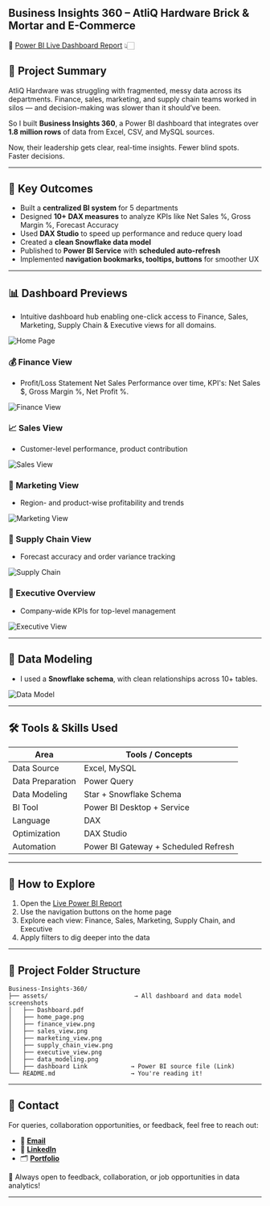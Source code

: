 ## Business Insights 360 – AtliQ Hardware Brick & Mortar and E-Commerce

📌 [Power BI Live Dashboard Report](https://app.powerbi.com/view?r=eyJrIjoiZGE0N2JlYzMtMDE2NS00MjRkLWE3ZTEtNTk2N2I3NTlkMmQ0IiwidCI6ImM2ZTU0OWIzLTVmNDUtNDAzMi1hYWU5LWQ0MjQ0ZGM1YjJjNCJ9) 👆🏻

## 🧠 Project Summary

AtliQ Hardware was struggling with fragmented, messy data across its departments. Finance, sales, marketing, and supply chain teams worked in silos — and decision-making was slower than it should’ve been.

So I built **Business Insights 360**, a Power BI dashboard that integrates over **1.8 million rows** of data from Excel, CSV, and MySQL sources.

Now, their leadership gets clear, real-time insights. Fewer blind spots. Faster decisions.

---

## 💼 Key Outcomes

- Built a **centralized BI system** for 5 departments
- Designed **10+ DAX measures** to analyze KPIs like Net Sales %, Gross Margin %, Forecast Accuracy
- Used **DAX Studio** to speed up performance and reduce query load
- Created a **clean Snowflake data model**
- Published to **Power BI Service** with **scheduled auto-refresh**
- Implemented **navigation bookmarks, tooltips, buttons** for smoother UX

---

## 📊 Dashboard Previews

- Intuitive dashboard hub enabling one-click access to Finance, Sales, Marketing, Supply Chain & Executive views for all domains.

![Home Page](https://github.com/Anand-Analyst-05/BI-360/blob/main/Files/Home%20Page.png?raw=true)

### 💰 Finance View
- Profit/Loss Statement Net Sales Performance over time, KPI's: Net Sales $,  Gross Margin %, Net Profit %.


![Finance View](https://github.com/Anand-Analyst-05/BI-360/blob/main/Files/Finance%20View.png?raw=true)

### 📈 Sales View
- Customer-level performance, product contribution

![Sales View](https://github.com/Anand-Analyst-05/BI-360/blob/main/Files/Sales%20View.png?raw=true)

### 📣 Marketing View
- Region- and product-wise profitability and trends

![Marketing View](https://github.com/Anand-Analyst-05/BI-360/blob/main/Files/Marketing%20View.png?raw=true)

### 🚚 Supply Chain View
- Forecast accuracy and order variance tracking

![Supply Chain](https://github.com/Anand-Analyst-05/BI-360/blob/main/Files/Supply%20Chain%20View.png?raw=true)

### 🌟 Executive Overview
- Company-wide KPIs for top-level management

![Executive View](https://github.com/Anand-Analyst-05/BI-360/blob/main/Files/Executive%20View.png?raw=true)

---

## 📐 Data Modeling

- I used a **Snowflake schema**, with clean relationships across 10+ tables.

![Data Model](https://github.com/Anand-Analyst-05/BI-360/blob/main/Files/Data%20Modeling.png?raw=true)

---

## 🛠️ Tools & Skills Used

| Area                 | Tools / Concepts                          |
|----------------------|-------------------------------------------|
| Data Source          | Excel, MySQL                              |
| Data Preparation     | Power Query                               |
| Data Modeling        | Star + Snowflake Schema                   |
| BI Tool              | Power BI Desktop + Service                |
| Language             | DAX                                       |
| Optimization         | DAX Studio                                |
| Automation           | Power BI Gateway + Scheduled Refresh      |

---

## 🧭 How to Explore

1. Open the [Live Power BI Report](https://app.powerbi.com/view?r=eyJrIjoiZGE0N2JlYzMtMDE2NS00MjRkLWE3ZTEtNTk2N2I3NTlkMmQ0IiwidCI6ImM2ZTU0OWIzLTVmNDUtNDAzMi1hYWU5LWQ0MjQ0ZGM1YjJjNCJ9)
2. Use the navigation buttons on the home page
3. Explore each view: Finance, Sales, Marketing, Supply Chain, and Executive
4. Apply filters to dig deeper into the data

---

## 📁 Project Folder Structure

```text
Business-Insights-360/
├── assets/                        → All dashboard and data model screenshots
│   ├── Dashboard.pdf
│   ├── home_page.png
│   ├── finance_view.png
│   ├── sales_view.png
│   ├── marketing_view.png
│   ├── supply_chain_view.png
│   ├── executive_view.png
│   ├── data_modeling.png
│   ├── dashboard Link            → Power BI source file (Link)
└── README.md                     → You're reading it! 
```



---

## 📣 Contact

For queries, collaboration opportunities, or feedback, feel free to reach out:

- 📧 [**Email**](anandcinenkanolu@gmail.com)
- 💼 [**LinkedIn**](https://www.linkedin.com/in/anand-cinenkanolu-data-analyst/)
- 🗂️ [**Portfolio**](https://codebasics.io/portfolio/Anand-Cinenkanolu)

💼 Always open to feedback, collaboration, or job opportunities in data analytics!

---


